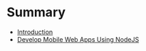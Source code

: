 # Summary

* [Introduction](README.md)
* [Develop Mobile Web Apps Using NodeJS](develop_mobile_web_apps_using_nodejs.md)

